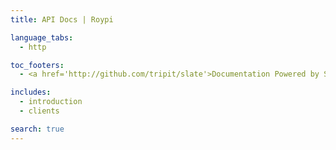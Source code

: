 ```yaml
---
title: API Docs | Roypi

language_tabs:
  - http

toc_footers:
  - <a href='http://github.com/tripit/slate'>Documentation Powered by Slate</a>

includes:
  - introduction
  - clients

search: true
---
```




